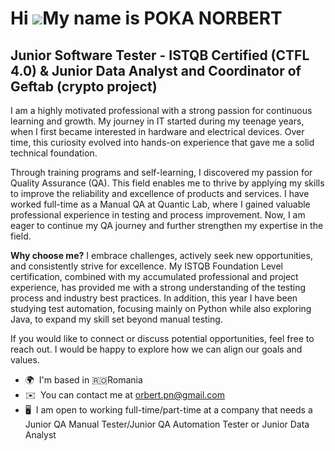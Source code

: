 Hi ![](https://user-images.githubusercontent.com/18350557/176309783-0785949b-9127-417c-8b55-ab5a4333674e.gif)My name is POKA NORBERT
====================================================================================================================================

Junior Software Tester - ISTQB Certified (CTFL 4.0) & Junior Data Analyst and Coordinator of Geftab (crypto project)
-----------------------------------------------------------

I am a highly motivated professional with a strong passion for continuous learning and growth. My journey in IT started during my teenage years, when I first became interested in hardware and electrical devices. Over time, this curiosity evolved into hands-on experience that gave me a solid technical foundation.

Through training programs and self-learning, I discovered my passion for Quality Assurance (QA). This field enables me to thrive by applying my skills to improve the reliability and excellence of products and services. I have worked full-time as a Manual QA at Quantic Lab, where I gained valuable professional experience in testing and process improvement. Now, I am eager to continue my QA journey and further strengthen my expertise in the field.

**Why choose me?** I embrace challenges, actively seek new opportunities, and consistently strive for excellence. My ISTQB Foundation Level certification, combined with my accumulated professional and project experience, has provided me with a strong understanding of the testing process and industry best practices. In addition, this year I have been studying test automation, focusing mainly on Python while also exploring Java, to expand my skill set beyond manual testing.

If you would like to connect or discuss potential opportunities, feel free to reach out. I would be happy to explore how we can align our goals and values.

* 🌍  I'm based in 🇷🇴Romania
* ✉️  You can contact me at [orbert.pn@gmail.com](mailto:orbert.pn@gmail.com)
* 🖥️  I am open to working full-time/part-time at a company that needs a Junior QA Manual Tester/Junior QA Automation Tester or Junior Data Analyst
